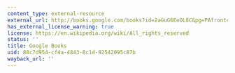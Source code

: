 ```yaml
---
content_type: external-resource
external_url: http://books.google.com/books?id=2aGuG6EoOL8C&pg=PAfrontcover
has_external_license_warning: true
license: https://en.wikipedia.org/wiki/All_rights_reserved
status: ''
title: Google Books
uid: 88c7d954-cf4a-4843-8c1d-92542095c87b
wayback_url: ''
---
```

